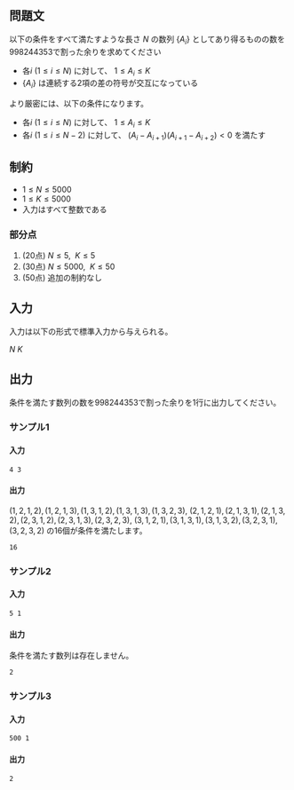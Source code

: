 ## 問題文

以下の条件をすべて満たすような長さ $N$ の数列 $\{A_i\}$ としてあり得るものの数を998244353で割った余りを求めてください

- 各$i~(1 \leq i \leq N)$ に対して、 $1 \le A_i \le K$
- $\{A_i\}$ は連続する2項の差の符号が交互になっている

より厳密には、以下の条件になります。

- 各$i~(1 \leq i \leq N)$ に対して、 $1 \le A_i \le K$
- 各$i~(1 \leq i \leq N-2)$ に対して、 $(A_i - A_{i+1})(A_{i+1} - A_{i+2}) < 0$ を満たす

## 制約

- $1 \leq N \leq 5000$
- $1 \leq K \leq 5000$
- 入力はすべて整数である

### 部分点

1. (20点) $N \leq 5,~~ K \leq 5$
1. (30点) $N \leq 5000,~~K \leq 50$
1. (50点) 追加の制約なし

## 入力

入力は以下の形式で標準入力から与えられる。
<div class="code-math">

$N$ $K$

</div>

## 出力

条件を満たす数列の数を998244353で割った余りを1行に出力してください。

### サンプル1
#### 入力
```
4 3
```

#### 出力

$(1, 2, 1, 2), (1, 2, 1, 3), (1, 3, 1, 2), (1, 3, 1, 3), (1, 3, 2, 3),$
$(2, 1, 2, 1), (2, 1, 3, 1), (2, 1, 3, 2), (2, 3, 1, 2), (2, 3, 1, 3), (2, 3, 2, 3),$
$(3, 1, 2, 1), (3, 1, 3, 1), (3, 1, 3, 2), (3, 2, 3, 1), (3, 2, 3, 2)$
の16個が条件を満たします。

```
16
```

### サンプル2
#### 入力
```
5 1
```
#### 出力

条件を満たす数列は存在しません。

```
2
```

### サンプル3
#### 入力
```
500 1
```

#### 出力
```
2
```
